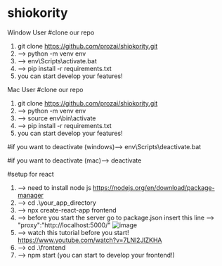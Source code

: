 # shiokority

Window User
#clone our repo
1. git clone https://github.com/prozai/shiokority.git
2. --> python -m venv env
3. --> env\Scripts\activate.bat
4. --> pip install -r requirements.txt
5. you can start develop your features!

Mac User
#clone our repo
1. git clone https://github.com/prozai/shiokority.git
2. --> python -m venv env
3. --> source env\bin\activate
4. --> pip install -r requirements.txt
5. you can start develop your features!

#if you want to deactivate (windows)--> env\Scripts\deactivate.bat

#if you want to deactivate (mac)--> deactivate


#setup for react
1. --> need to install node js https://nodejs.org/en/download/package-manager
2. --> cd .\your_app_directory
3. --> npx create-react-app frontend
4. --> before you start the server go to package.json insert this line --> "proxy":"http://localhost:5000/"
![image](https://github.com/user-attachments/assets/a7a146e8-7216-4333-b32c-0ef2786405c6)
5. --> watch this tutorial before you start! https://www.youtube.com/watch?v=7LNl2JlZKHA
6. --> cd .\frontend
7. --> npm start (you can start to develop your frontend!)
